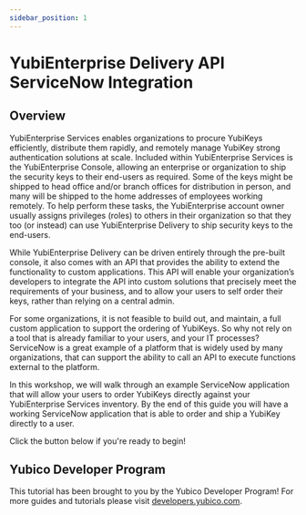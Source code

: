 ```yaml
---
sidebar_position: 1
---
```


# YubiEnterprise Delivery API ServiceNow Integration

## Overview

YubiEnterprise Services enables organizations to procure YubiKeys efficiently, distribute them rapidly, and remotely manage YubiKey strong authentication solutions at scale. Included within YubiEnterprise Services is the YubiEnterprise Console, allowing an enterprise or organization to ship the security keys to their end-users as required. Some of the keys might be shipped to head office and/or branch offices for distribution in person, and many will be shipped to the home addresses of employees working remotely. To help perform these tasks, the YubiEnterprise account owner usually assigns privileges (roles) to others in their organization so that they too (or instead) can use YubiEnterprise Delivery to ship security keys to the end-users.

While YubiEnterprise Delivery can be driven entirely through the pre-built console, it also comes with an API that provides the ability to extend the functionality to custom applications. This API will enable your organization’s developers to integrate the API into custom solutions that precisely meet the requirements of your business, and to allow your users to self order their keys, rather than relying on a central admin.

For some organizations, it is not feasible to build out, and maintain, a full custom application to support the ordering of YubiKeys. So why not rely on a tool that is already familiar to your users, and your IT processes? ServiceNow is a great example of a platform that is widely used by many organizations, that can support the ability to call an API to execute functions external to the platform.

In this workshop, we will walk through an example ServiceNow application that will allow your users to order YubiKeys directly against your YubiEnterprise Services inventory. By the end of this guide you will have a working ServiceNow application that is able to order and ship a YubiKey directly to a user.

Click the button below if you're ready to begin!

## Yubico Developer Program

This tutorial has been brought to you by the Yubico Developer Program! For more guides and tutorials please visit [developers.yubico.com](https://developers.yubico.com).
